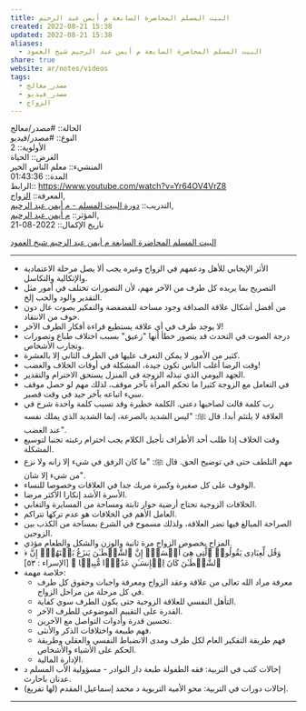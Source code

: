 ```yaml
---  
title: البيت المسلم المحاضرة السابعة م أيمن عبد الرحيم  
created: 2022-08-21 15:38  
updated: 2022-08-21 15:38  
aliases:  
  - البيت المسلم المحاضرة السابعة م أيمن عبد الرحيم شيخ العمود  
share: true  
website: ar/notes/videos  
tags:  
  - مصدر_معالج  
  - مصدر_فيديو  
  - الزواج  
---  
```

  
  
  
الحالة:: #مصدر/معالج  
النوع:: #مصدر/فيديو  
اﻷولوية:: 2  
الغرض:: الحياة  
المنشيء:: معلم الناس الخير  
المدة:: 01:43:36  
الرابط:: https://www.youtube.com/watch?v=Yr64OV4VrZ8  
المعرفة:: [الزواج](%D8%A7%D9%84%D8%B2%D9%88%D8%A7%D8%AC.md),  
التدريب:: [دورة البيت المسلم - م أيمن عبد الرحيم](./%D8%AF%D9%88%D8%B1%D8%A9%20%D8%A7%D9%84%D8%A8%D9%8A%D8%AA%20%D8%A7%D9%84%D9%85%D8%B3%D9%84%D9%85%20-%20%D9%85%20%D8%A3%D9%8A%D9%85%D9%86%20%D8%B9%D8%A8%D8%AF%20%D8%A7%D9%84%D8%B1%D8%AD%D9%8A%D9%85.md),  
المؤثر:: [م أيمن عبد الرحيم](%D9%85%20%D8%A3%D9%8A%D9%85%D9%86%20%D8%B9%D8%A8%D8%AF%20%D8%A7%D9%84%D8%B1%D8%AD%D9%8A%D9%85.md),  
تاريخ اﻹكمال:: 2022-08-21  
  
[البيت المسلم المحاضرة السابعة م أيمن عبد الرحيم شيخ العمود](https://www.youtube.com/watch?v=Yr64OV4VrZ8)  
  
---  
  
- الأثر الإيجابي للأهل ودعمهم في الزواج وغيره يجب ألا يصل مرحلة الاعتمادية والإتكالية والتكاسل.  
- التصريح بما يريده كل طرف من الآخر مهم، لأن التصورات تختلف في أمور مثل التقدير والود والحب إلخ.  
- من أفضل أشكال علاقة الصداقة وجود مساحة للفضفضة والتفكير بصوت عال دون خوف من الانتقاد.  
- لا يوجد طرف في أي علاقة يستطيع قراءة أفكار الطرف الآخر!  
- درجة الصوت في التحدث قد يتصور خطأ أنها "زعيق" بسبب اختلاف طباع وتصورات وتجارب الأشخاص.  
- كثير من الأمور لا يمكن التعرف عليها في الطرف الثاني إلا بالعشرة.  
- وقت الرضا أغلب الناس تكون جيدة، المشكلة في أوقات الخلاف والغضب!  
- الجهد اليومي الذي تبذله الزوجة في المنزل يستحق الاحترام والتقدير.  
- في التعامل مع الزوجة كثيرا ما تحكم المرأة بآخر موقف، لذلك مهم لو حصل موقف سيء اتباعه بآخر جيد في وقت قصير.  
- رب كلمة قالت لصاحبها دعني. الكلمة خطيرة وقد تسبب كلمة واحدة شرخ في العلاقة لا يلتئم أبدا. قال ﷺ: "ليس الشديد بالصرعة، إنما الشديد الذي يملك نفسه عند الغضب".  
- وقت الخلاف إذا طلب أحد الأطراف تأجيل الكلام يجب احترام رغبته تجنبا لتوسيع المشكلة.  
- مهم التلطف حتى في توضيح الحق. قال ﷺ: "ما كان الرفق في شيء إلا زانه ولا نزع من شيء إلا شان".  
- الوقوف على كل صغيرة وكبيرة مربك جدا في العلاقات وخصوصا للنساء.  
- الأسرة الأشد إنكارا الأكثر مرضا.  
- الخلافات الزوجية تحتاج أرضية حوار ثابتة ومساحة من المسايرة والتغابي.  
- العامل الأهم في الخلافات هو عدم تركها تتراكم.  
- الصراحة المبالغ فيها تضر العلاقة، ولذلك مسموح في الشرع بمساحة من الكذب بين الزوجين.  
- المزاح بخصوص الزواج مرة ثانية والوزن والشكل والطعام مؤذي.  
- ﴿ وَقُل لِّعِبَادِی یَقُولُوا۟ ٱلَّتِی هِیَ أَحۡسَنُۚ إِنَّ ٱلشَّیۡطَـٰنَ یَنزَغُ بَیۡنَهُمۡۚ إِنَّ ٱلشَّیۡطَـٰنَ كَانَ لِلۡإِنسَـٰنِ عَدُوࣰّا مُّبِینࣰا ﴾ [الإسراء : ٥٣]  
- خلاصة مهمة:  
  - معرفة مراد الله تعالى من علاقة وعقد الزواج ومعرفة واجبات وحقوق كل طرف في كل مرحلة من مراحل الزواج.  
  - التأهل النفسي للعلاقة الزوجية حتى يكون الطرف سوي كفاية.  
  - القدرة على التقييم الموضوعي للطرف الآخر.  
  - تحسين قدرة وأدوات التواصل مع الآخرين.  
  - فهم طبيعة واختلافات الذكر والأنثى.  
  - فهم طريقة التفكير العام لكل طرف ومدى الانضباط النفسي والعقلي وطريقة الحكم على الأشياء والأشخاص.  
  - الإدارة المالية.  
- إحالات كتب في التربية: فقه الطفولة طبعة دار النوادر - مسؤولية الأب المسلم د عدنان باحارث.  
- إحالات دورات في التربية: محو الأمية التربوية د محمد إسماعيل المقدم (لها تفريغ).  
  
---  
